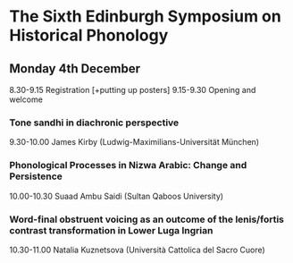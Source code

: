 # The Sixth Edinburgh Symposium on Historical Phonology

## Monday 4th December

8.30-9.15 Registration [+putting up posters]
9.15-9.30 Opening and welcome

### Tone sandhi in diachronic perspective
9.30-10.00 
James Kirby (Ludwig-Maximilians-Universität München)

### Phonological Processes in Nizwa Arabic: Change and Persistence
10.00-10.30 
Suaad Ambu Saidi (Sultan Qaboos University)

### Word-final obstruent voicing as an outcome of the lenis/fortis contrast transformation in Lower Luga Ingrian
10.30-11.00 
Natalia Kuznetsova (Università Cattolica del Sacro Cuore)
